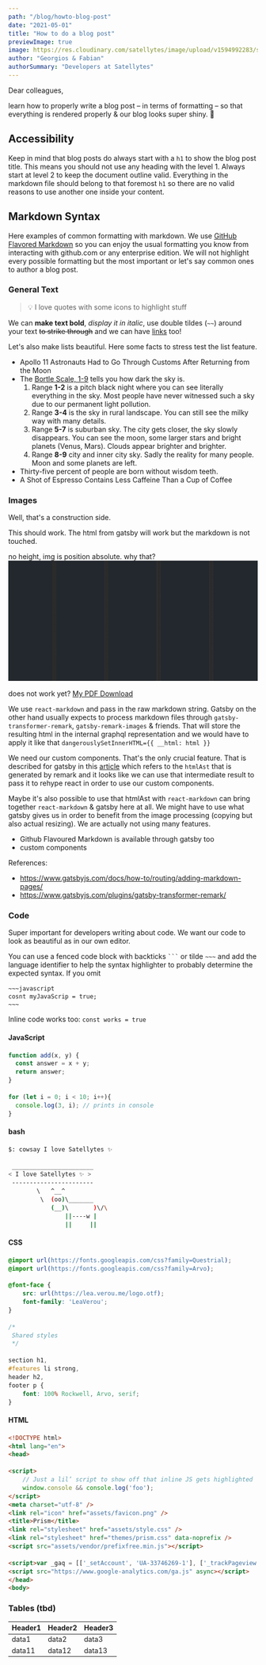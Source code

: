 ```yaml
---
path: "/blog/howto-blog-post"
date: "2021-05-01"
title: "How to do a blog post"
previewImage: true
image: https://res.cloudinary.com/satellytes/image/upload/v1594992283/satellytes-website/blog-how-to-do-a-blogpost_h5txir.jpg
author: "Georgios & Fabian"
authorSummary: "Developers at Satellytes" 
---
```


Dear colleagues,

learn how to properly write a blog post – in terms of formatting – so that everything is rendered properly & our blog looks super shiny. 💫

## Accessibility
Keep in mind that blog posts do always start with a `h1` to show the blog post title.
This means you should not use any heading with the level 1. Always start at level 2 to keep the document outline valid.
Everything in the markdown file should belong to that foremost `h1` so there are no valid reasons to use another one
inside your content.

## Markdown Syntax
Here examples of common formatting with markdown. We use [GitHub Flavored Markdown](https://github.github.com/gfm/) so you can enjoy the usual formatting you know from interacting with github.com or any enterprise edition. We will not highlight every possible formatting but the most important or let's say common ones to author a blog post.

### General Text

> 💡 I love quotes with some icons to highlight stuff

We can **make text bold**, *display it in italic*, use double tildes (` ~~ `) around your text ~~to strike through~~
and we can have [links](https://satellytes.com/) too!


Let's also make lists beautiful. Here some facts to stress test the list feature.

+ Apollo 11 Astronauts Had to Go Through Customs After Returning from the Moon
+ The [Bortle Scale, 1-9](https://astrobackyard.com/the-bortle-scale/) tells you how dark the sky is.
    1. Range **1-2** is a pitch black night where you can see literally everything in the sky. Most people have never witnessed such a sky due to our permanent light pollution.
    2. Range **3-4** is the sky in rural landscape. You can still see the milky way with many details.
    3. Range **5-7** is suburban sky. The city gets closer, the sky slowly disappears. You can see the moon, some larger stars and bright planets (Venus, Mars). Clouds appear brighter and brighter.
    4. Range **8-9** city and inner city sky. Sadly the reality for many people. Moon and some planets are left. 
+ Thirty-five percent of people are born without wisdom teeth.
+ A Shot of Espresso Contains Less Caffeine Than a Cup of Coffee

### Images
Well, that's a construction side.

This should work. The html from gatsby will work but the markdown is not touched.

no height, img is position absolute. why that?
![my alt text](./images/test.png)

does not work yet?
[My PDF Download](./images/test.pdf)

We use `react-markdown` and pass in the raw markdown string. 
Gatsby on the other hand usually expects to process markdown files through `gatsby-transformer-remark`, `gatsby-remark-images` & friends. That will store the resulting html in the internal graphql representation and we would have to apply it like that `dangerouslySetInnerHTML={{ __html: html }}`  

We need our custom components. That's the only crucial feature.
That is described for gatsby in this [article](https://www.gatsbyjs.com/plugins/gatsby-remark-component/) which refers to the `htmlAst` that is generated by remark and it looks like we can use that intermediate result to pass it to rehype react in order to use our custom components.

Maybe it's also possible to use that htmlAst with `react-markdown`
can bring together `react-markdown` & gatsby here at all. We might have to use what gatsby gives us in order to benefit from the image processing (copying but also actual resizing). We are actually not using many features.


+ Github Flavoured Markdown is available through gatsby too
+ custom components

References:
+ https://www.gatsbyjs.com/docs/how-to/routing/adding-markdown-pages/
+ https://www.gatsbyjs.com/plugins/gatsby-transformer-remark/

### Code
Super important for developers writing about code. We want our code to look as beautiful as in our own editor. 

You can use a fenced code block with backticks ` ``` ` or tilde  `~~~`
and add the language identifier to help the syntax highlighter to probably 
determine the expected syntax. If you omit 

```
~~~javascript
cosnt myJavaScrip = true;
~~~
```

Inline code works too: `const works = true`

#### JavaScript

```javascript
function add(x, y) {
  const answer = x + y;
  return answer;
}

for (let i = 0; i < 10; i++){
  console.log(3, i); // prints in console
}
```

#### bash

```bash
$: cowsay I love Satellytes ✨

 _______________________
< I love Satellytes ✨ >
 -----------------------
        \   ^__^
         \  (oo)\_______
            (__)\       )\/\
                ||----w |
                ||     ||
```

#### CSS

```css
@import url(https://fonts.googleapis.com/css?family=Questrial);
@import url(https://fonts.googleapis.com/css?family=Arvo);

@font-face {
	src: url(https://lea.verou.me/logo.otf);
	font-family: 'LeaVerou';
}

/*
 Shared styles
 */

section h1,
#features li strong,
header h2,
footer p {
	font: 100% Rockwell, Arvo, serif;
}

```

#### HTML

```html
<!DOCTYPE html>
<html lang="en">
<head>

<script>
	// Just a lil’ script to show off that inline JS gets highlighted
	window.console && console.log('foo');
</script>
<meta charset="utf-8" />
<link rel="icon" href="assets/favicon.png" />
<title>Prism</title>
<link rel="stylesheet" href="assets/style.css" />
<link rel="stylesheet" href="themes/prism.css" data-noprefix />
<script src="assets/vendor/prefixfree.min.js"></script>

<script>var _gaq = [['_setAccount', 'UA-33746269-1'], ['_trackPageview']];</script>
<script src="https://www.google-analytics.com/ga.js" async></script>
</head>
<body>

```


### Tables (tbd)
Header1 |Header2  | Header3|
--- | --- | ---
|data1|data2|data3|
|data11|data12|data13|
